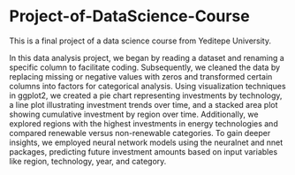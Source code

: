 # Project-of-DataScience-Course
This is a final project of a data science course from Yeditepe University.


In this data analysis project, we began by reading a dataset and renaming a specific column to facilitate coding. Subsequently, we cleaned the data by replacing missing or negative values with zeros and transformed certain columns into factors for categorical analysis. Using visualization techniques in ggplot2, we created a pie chart representing investments by technology, a line plot illustrating investment trends over time, and a stacked area plot showing cumulative investment by region over time. Additionally, we explored regions with the highest investments in energy technologies and compared renewable versus non-renewable categories. To gain deeper insights, we employed neural network models using the neuralnet and nnet packages, predicting future investment amounts based on input variables like region, technology, year, and category.
